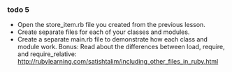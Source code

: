 ### todo 5
- Open the store_item.rb file you created from the previous lesson.
- Create separate files for each of your classes and modules.
- Create a separate main.rb file to demonstrate how each class and module work.
Bonus: Read about the differences between load, require, and require_relative: http://rubylearning.com/satishtalim/including_other_files_in_ruby.html
